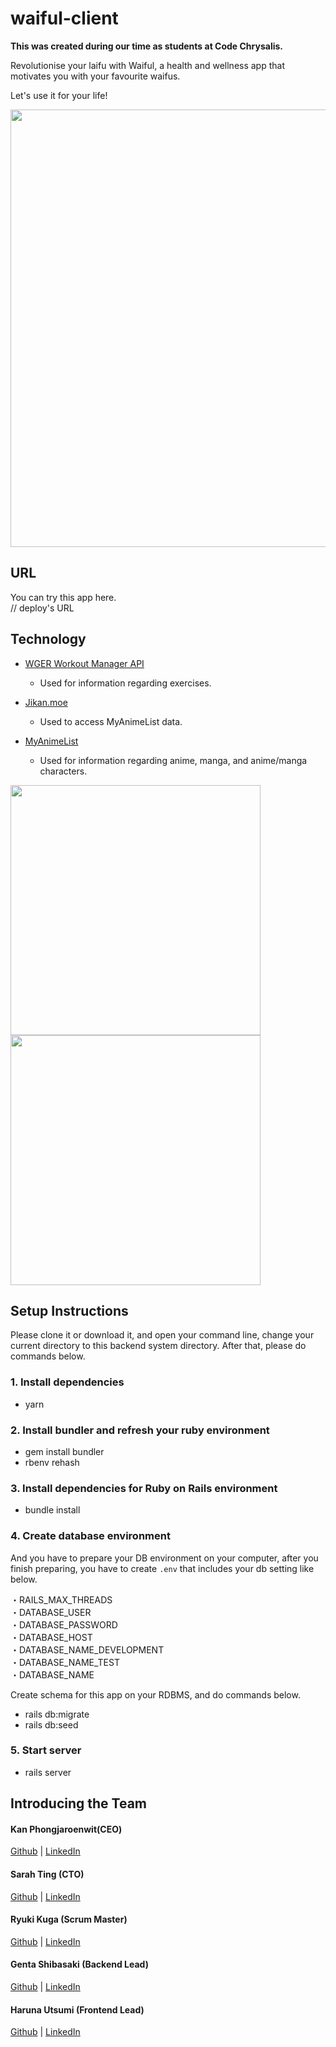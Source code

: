 # waiful-client

**This was created during our time as students at Code Chrysalis.**

Revolutionise your laifu with Waiful, a health and wellness app that motivates you with your favourite waifus.

Let's use it for your life!

<img src="https://user-images.githubusercontent.com/56245555/76932158-9c99ee80-692d-11ea-9cec-fbef66e13374.png" width="700px">

## URL

You can try this app here.  
// deploy's URL

## Technology

- [WGER Workout Manager API](http://wger.de/en)
  - Used for information regarding exercises.
- [Jikan.moe](https://jikan.moe/)
  - Used to access MyAnimeList data.
- [MyAnimeList](https://myanimelist.net/)

  - Used for information regarding anime, manga, and anime/manga characters.

<img src="https://user-images.githubusercontent.com/56245555/76932527-79237380-692e-11ea-89d5-5729fae82f14.png" width="400px"><img src="https://user-images.githubusercontent.com/56245555/76932649-c273c300-692e-11ea-8ca6-dd927089db9b.png" width="400px">

## Setup Instructions

Please clone it or download it, and open your command line, change your current directory to this backend system directory. After that, please do commands below.

### 1. Install dependencies

- yarn

### 2. Install bundler and refresh your ruby environment

- gem install bundler
- rbenv rehash

### 3. Install dependencies for Ruby on Rails environment

- bundle install

### 4. Create database environment

And you have to prepare your DB environment on your computer, after you finish preparing, you have to create `.env` that includes your db setting like below.

・RAILS_MAX_THREADS  
・DATABASE_USER  
・DATABASE_PASSWORD  
・DATABASE_HOST  
・DATABASE_NAME_DEVELOPMENT  
・DATABASE_NAME_TEST  
・DATABASE_NAME

Create schema for this app on your RDBMS, and do commands below.

- rails db:migrate
- rails db:seed

### 5. Start server

- rails server

## Introducing the Team

#### Kan Phongjaroenwit(CEO)

[Github](https://github.com/kan4k4) | [LinkedIn](https://www.linkedin.com/in/contactkan/)

#### Sarah Ting (CTO)

[Github](https://github.com/sarahjting) | [LinkedIn](https://www.linkedin.com/in/sarahjting/)

#### Ryuki Kuga (Scrum Master)

[Github](https://github.com/ryukikikie) | [LinkedIn](https://www.linkedin.com/in/ryukikikie/)

#### Genta Shibasaki (Backend Lead)

[Github](https://github.com/GentaShibasaki) | [LinkedIn](https://www.linkedin.com/in/gentashibasaki/)

#### Haruna Utsumi (Frontend Lead)

[Github](https://github.com/harunamarun) | [LinkedIn](https://www.linkedin.com/in/harunamarun/)
